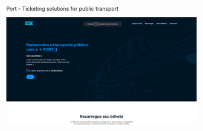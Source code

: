 Port - Ticketing solutions for public transport

<div>
<img src="https://github.com/estherferreira/PI-2-PUC-CAMPINAS-PORT/blob/main/Imagens/port.png"/>
</div>
